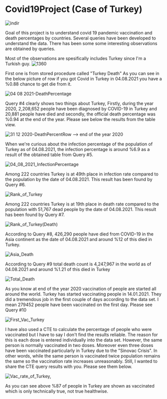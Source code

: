 # Covid19Project (Case of Turkey)

![indir](https://user-images.githubusercontent.com/52802861/128412536-d0056fd4-a23d-4684-8c8c-241e1da9b41c.jpg)

Goal of this project is to understand covid 19 pandemic vaccination and death percentages by countries. Several queries have been developed to understand the data. There has been some some interesting observations are obtained by queries. 

Most of the observations are spesifically includes Turkey since I'm a Turkish guy. ![1360](https://user-images.githubusercontent.com/52802861/128416453-64f3047c-1a06-451c-8c36-9f531b7611d8.png)

First one is from stored procedure called "Turkey Death" As you can see in the below picture of row if you got Covid in Turkey in 04.08.2021 you have a %0.88 chance to get die from it.

![04 08 2021-DeathPercentage](https://user-images.githubusercontent.com/52802861/128416761-d026eab1-92d8-4275-8d2c-f9d06240e04e.png)

Query #4 clearly shows two things about Turkey, Firstly, during the year 2020, 2,208,652 people have been diagnosed by COVID-19 in Turkey and 20,881 people have died and secondly, the official death percentage was %0.94 at the end of the year. Please see below the results from the table view.

![31 12 2020-DeathPercentRow](https://user-images.githubusercontent.com/52802861/128427721-87f22e36-5c3d-46a1-8e4c-024f13af1696.png) --> end of the year 2020

When we're curious about the infection percentage of the population of Turkey as of 04.08.2021, the infection percentage is around %6.9 as a result of the obtained table from Query #5.

![04_08_2021_InfectionPercentage](https://user-images.githubusercontent.com/52802861/128428595-d247e621-647d-4929-a549-0be61f3c181c.png)

Among 222 countries Turkey is at 49th place in infection rate compared to the population by the date of 04.08.2021. This result has been found by Query #6.

![Rank_of_Turkey](https://user-images.githubusercontent.com/52802861/128429232-1cf170b6-e515-4e83-b125-bf0609a816c4.png)

Among 222 countries Turkey is at 19th place in death rate compared to the population with 51,767 dead people by the date of 04.08.2021. This result has been found by Query #7.

![Rank_of_Turkey(Death)](https://user-images.githubusercontent.com/52802861/128429620-f62f0562-5b71-47b1-93c8-cfbdd9ce75ee.png)

According to Query #8, 426,290 people have died from COVID-19 in the Asia continent as the date of 04.08.2021 and around %12 of this died in Turkey.

![Asia_Death](https://user-images.githubusercontent.com/52802861/128430556-fd0449b9-73bf-4374-b63c-3325ac0544b0.png)

According to Query #9 total death count is 4,247,967 in the world as of 04.08.2021 and around %1.21 of this died in Turkey

![Total_Death](https://user-images.githubusercontent.com/52802861/128430892-0179b55c-92bf-49d7-a995-c7a24363e617.png)

As you know at end of the year 2020 vaccination of people are started all around the world. Turkey has started vaccinating people in 14.01.2021. They did a tremendous job in the first couple of days according to the data set. I mean 279452 people have been vaccinated on the first day. Please see Query #10

![First_Vac_Turkey](https://user-images.githubusercontent.com/52802861/128431749-a2a1de3d-7285-4a42-a9ec-dade4bc65585.png)

I have also used a CTE to calculate the percentage of people who were vaccinated but I have to say I don't find the results reliable. The reason for this is each dose is entered individually into the data set. However, the same person is normally vaccinated in two doses. Moreover even three doses have been vaccinated particularly in Turkey due to the "Sinovac Crisis". In other words, while the same person is vaccinated twice population remains the same so the vaccination rate increases unreasonably. Still, I wanted to share the CTE query results with you. Please see them below.

![Vac_rate_of_Turkey,](https://user-images.githubusercontent.com/52802861/128432847-2b49d4da-2902-46b5-a9a1-a58b01c91b9b.png)

As you can see above %87 of people in Turkey are shown as vaccinated which is only technically true, not true healthwise.












